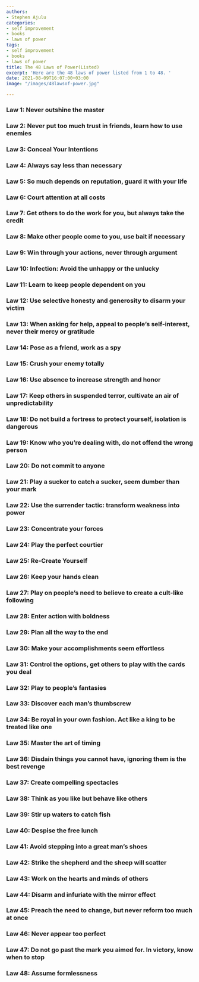 ```yaml
---
authors:
- Stephen Ajulu
categories:
- self improvement
- books
- laws of power
tags:
- self improvement
- books
- laws of power
title: The 48 Laws of Power(Listed)
excerpt: 'Here are the 48 laws of power listed from 1 to 48. '
date: 2021-08-09T16:07:00+03:00
image: "/images/48lawsof-power.jpg"

---
```

### Law 1: Never outshine the master

### Law 2: Never put too much trust in friends, learn how to use enemies

### Law 3: Conceal Your Intentions

### Law 4: Always say less than necessary

### Law 5: So much depends on reputation, guard it with your life

### Law 6: Court attention at all costs

### Law 7: Get others to do the work for you, but always take the credit

### Law 8: Make other people come to you, use bait if necessary

### Law 9: Win through your actions, never through argument

### Law 10: Infection: Avoid the unhappy or the unlucky

### Law 11: Learn to keep people dependent on you

### Law 12: Use selective honesty and generosity to disarm your victim

### Law 13: When asking for help, appeal to people’s self-interest, never their mercy or gratitude

### Law 14: Pose as a friend, work as a spy

### Law 15: Crush your enemy totally

### Law 16: Use absence to increase strength and honor

### Law 17: Keep others in suspended terror, cultivate an air of unpredictability

### Law 18: Do not build a fortress to protect yourself, isolation is dangerous

### Law 19: Know who you’re dealing with, do not offend the wrong person

### Law 20: Do not commit to anyone

### Law 21: Play a sucker to catch a sucker, seem dumber than your mark

### Law 22: Use the surrender tactic: transform weakness into power

### Law 23: Concentrate your forces

### Law 24: Play the perfect courtier

### Law 25: Re-Create Yourself

### Law 26: Keep your hands clean

### Law 27: Play on people’s need to believe to create a cult-like following

### Law 28: Enter action with boldness

### Law 29: Plan all the way to the end

### Law 30: Make your accomplishments seem effortless

### Law 31: Control the options, get others to play with the cards you deal

### Law 32: Play to people’s fantasies

### Law 33: Discover each man’s thumbscrew

### Law 34: Be royal in your own fashion. Act like a king to be treated like one

### Law 35: Master the art of timing

### Law 36: Disdain things you cannot have, ignoring them is the best revenge

### Law 37: Create compelling spectacles

### Law 38: Think as you like but behave like others

### Law 39: Stir up waters to catch fish

### Law 40: Despise the free lunch

### Law 41: Avoid stepping into a great man’s shoes

### Law 42: Strike the shepherd and the sheep will scatter

### Law 43: Work on the hearts and minds of others

### Law 44: Disarm and infuriate with the mirror effect

### Law 45: Preach the need to change, but never reform too much at once

### Law 46: Never appear too perfect

### Law 47: Do not go past the mark you aimed for. In victory, know when to stop

### Law 48: Assume formlessness

